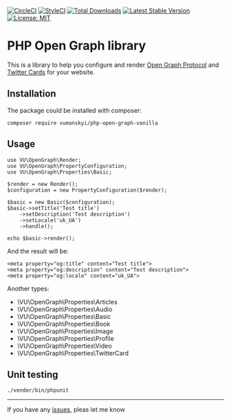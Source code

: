 [![CircleCI](https://circleci.com/gh/vumanskyi/php-open-graph-library.svg?style=svg)](https://circleci.com/gh/vumanskyi/php-open-graph-library)
[![StyleCI](https://github.styleci.io/repos/302975363/shield?branch=main)](https://github.styleci.io/repos/302975363?branch=main)
[![Total Downloads](https://poser.pugx.org/vumanskyi/php-open-graph-library/downloads)](https://packagist.org/packages/vumanskyi/php-open-graph-library)
[![Latest Stable Version](https://poser.pugx.org/vumanskyi/php-open-graph-library/v/stable)](https://packagist.org/packages/vumanskyi/php-open-graph-library)
[![License: MIT](https://img.shields.io/badge/License-MIT-blue.svg)](https://github.com/vumanskyi/php-open-graph-library/blob/main/LICENSE)
# PHP Open Graph library

This is a library to help you configure and render [Open Graph Protocol](https://ogp.me) and [Twitter Cards](https://developer.twitter.com/en/docs/tweets/optimize-with-cards/overview/abouts-cards)     for your website.

## Installation

The package could be installed with composer:

```
composer require vumanskyi/php-open-graph-vanilla
```

## Usage
```
use VU\OpenGraph\Render;
use VU\OpenGraph\PropertyConfiguration;
use VU\OpenGraph\Properties\Basic;

$render = new Render();
$configuration = new PropertyConfiguration($render);

$basic = new Basic($configuration);
$basic->setTitle('Test title')
    ->setDescription('Test description')
    ->setLocale('uk_UA')
    ->handle();

echo $basic->render();
```
And the result will be:
```
<meta property="og:title" content="Test title">
<meta property="og:description" content="Test description">
<meta property="og:locale" content="uk_UA">
```

Another types:
 - \VU\OpenGraph\Properties\Articles
 - \VU\OpenGraph\Properties\Audio
 - \VU\OpenGraph\Properties\Basic
 - \VU\OpenGraph\Properties\Book
 - \VU\OpenGraph\Properties\Image
 - \VU\OpenGraph\Properties\Profile
 - \VU\OpenGraph\Properties\Video
 - \VU\OpenGraph\Properties\TwitterCard
 
## Unit testing
```
./vendor/bin/phpunit 
```
---------------------- 
If you have any [issues](https://github.com/vumanskyi/vanilla-open-graph/issues), pleas let me know
